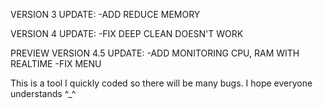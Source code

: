 VERSION 3 UPDATE:
 -ADD REDUCE MEMORY

 
VERSION 4 UPDATE:
 -FIX DEEP CLEAN DOESN'T WORK

PREVIEW VERSION 4.5 UPDATE:
 -ADD MONITORING CPU, RAM WITH REALTIME
 -FIX MENU



 
This is a tool I quickly coded so there will be many bugs. I hope everyone understands ^_^
